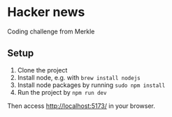 # Hacker news

Coding challenge from Merkle

## Setup

1. Clone the project
1. Install node, e.g. with `brew install nodejs`
1. Install node packages by running `sudo npm install`
1. Run the project by `npm run dev`

Then access <a href="http://localhost:5173/">http://localhost:5173/</a> in your browser.
